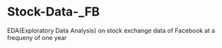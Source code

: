 # Stock-Data-_FB
EDA(Exploratory Data Analysis) on stock exchange data of Facebook at a frequeny of one year
